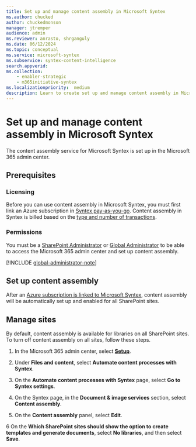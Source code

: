 ```yaml
---
title: Set up and manage content assembly in Microsoft Syntex
ms.author: chucked
author: chuckedmonson
manager: jtremper
audience: admin
ms.reviewer: anrasto, shrganguly
ms.date: 06/12/2024
ms.topic: conceptual
ms.service: microsoft-syntex
ms.subservice: syntex-content-intelligence
search.appverid:
ms.collection:
    - enabler-strategic
    - m365initiative-syntex
ms.localizationpriority:  medium
description: Learn to create set up and manage content assembly in Microsoft Syntex.
---
```


# Set up and manage content assembly in Microsoft Syntex

The content assembly service for Microsoft Syntex is set up in the Microsoft 365 admin center.

## Prerequisites

### Licensing

Before you can use content assembly in Microsoft Syntex, you must first link an Azure subscription in [Syntex pay-as-you-go](syntex-azure-billing.md). Content assembly in Syntex is billed based on the [type and number of transactions](syntex-pay-as-you-go-services.md).

### Permissions

You must be a [SharePoint Administrator](/entra/identity/role-based-access-control/permissions-reference#sharepoint-administrator) or [Global Administrator](/entra/identity/role-based-access-control/permissions-reference#global-administrator) to be able to access the Microsoft 365 admin center and set up content assembly.

[!INCLUDE [global-administrator-note](../includes/global-administrator-note.md)]

## Set up content assembly

After an [Azure subscription is linked to Microsoft Syntex](syntex-azure-billing.md), content assembly will be automatically set up and enabled for all SharePoint sites.

## Manage sites

By default, content assembly is available for libraries on all SharePoint sites. To turn off content assembly on all sites, follow these steps.

1. In the Microsoft 365 admin center, select <a href="https://go.microsoft.com/fwlink/p/?linkid=2171997" target="_blank">**Setup**</a>.

2. Under **Files and content**, select **Automate content processes with Syntex**.

3. On the **Automate content processes with Syntex** page, select **Go to Syntex settings**.

4. On the Syntex page, in the **Document & image services** section, select **Content assembly**.

5. On the **Content assembly** panel, select **Edit**.

6 On the **Which SharePoint sites should show the option to create templates and generate documents**, select **No libraries**, and then select **Save**.
